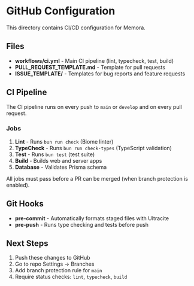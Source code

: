 # GitHub Configuration

This directory contains CI/CD configuration for Memora.

## Files

- **workflows/ci.yml** - Main CI pipeline (lint, typecheck, test, build)
- **PULL_REQUEST_TEMPLATE.md** - Template for pull requests
- **ISSUE_TEMPLATE/** - Templates for bug reports and feature requests

## CI Pipeline

The CI pipeline runs on every push to `main` or `develop` and on every pull request.

### Jobs

1. **Lint** - Runs `bun run check` (Biome linter)
2. **TypeCheck** - Runs `bun run check-types` (TypeScript validation)
3. **Test** - Runs `bun test` (test suite)
4. **Build** - Builds web and server apps
5. **Database** - Validates Prisma schema

All jobs must pass before a PR can be merged (when branch protection is enabled).

## Git Hooks

- **pre-commit** - Automatically formats staged files with Ultracite
- **pre-push** - Runs type checking and tests before push

## Next Steps

1. Push these changes to GitHub
2. Go to repo Settings → Branches
3. Add branch protection rule for `main`
4. Require status checks: `lint`, `typecheck`, `build`
